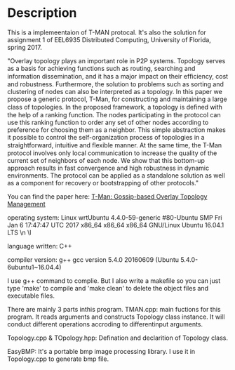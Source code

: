 
# Description

This is a implemeentaion of T-MAN protocal. It's also the solution for assignment 1 of EEL6935 Distributed Computing, University of Florida, spring 2017.

"Overlay topology plays an important role in P2P systems. Topology serves as a basis for achieving functions such as routing, searching and information dissemination, and it has a major impact on their efﬁciency, cost and robustness. Furthermore, the solution to problems such as sorting and clustering of nodes can also be interpreted as a topology. In this paper we propose a generic protocol, T-Man, for constructing and maintaining a large class of topologies. In the proposed framework, a topology is deﬁned with the help of a ranking function. The nodes participating in the protocol can use this ranking function to order any set of other nodes according to preference for choosing them as a neighbor. This simple abstraction makes it possible to control the self-organization process of topologies in a straightforward, intuitive and ﬂexible manner. At the same time, the T-Man protocol involves only local communication to increase the quality of the current set of neighbors of each node. We show that this bottom-up approach results in fast convergence and high robustness in dynamic environments. The protocol can be applied as a standalone solution as well as a component for recovery or bootstrapping of other protocols."

You can find the paper here: [T-Man: Gossip-based Overlay Topology Management](http://www.cs.unibo.it/babaoglu/papers/pdf/tman)

operating system:
	Linux wrtUbuntu 4.4.0-59-generic #80-Ubuntu SMP Fri Jan 6 17:47:47 UTC 2017 x86_64 x86_64 x86_64 GNU/Linux
	Ubuntu 16.04.1 LTS \n \l

language written:
	C++

compiler version:
	g++
	gcc version 5.4.0 20160609 (Ubuntu 5.4.0-6ubuntu1~16.04.4) 

I use g++ command to complie. But I also write a makefile so you can just type 'make' to compile and 'make clean' to delete the object files and executable files.

There are mainly 3 parts inthis program.
TMAN.cpp:
	main fuctions for this program. It reads arguments and constructs Topology class instance. It will conduct different operations accroding to differentinput arguments.

Topology.cpp & TOpology.hpp:
	Defination and declarition of Topology class.

EasyBMP:
	It's a portable bmp image processing library. I use it in Topology.cpp to generate bmp file.
